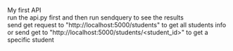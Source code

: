 My first API  
run the api.py first and then run sendquery to see the results  
send get request to "http://localhost:5000/students" to get all students info or send get to "http://localhost:5000/students/<student_id>" to get a specific student  
